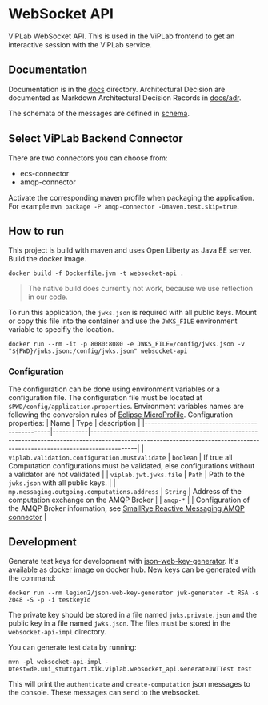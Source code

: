 # WebSocket API
ViPLab WebSocket API.
This is used in the ViPLab frontend to get an interactive session with the ViPLab service.

## Documentation
Documentation is in the [docs](docs) directory.
Architectural Decision are documented as Markdown Architectural Decision Records in [docs/adr](docs/adr).

The schemata of the messages are defined in [schema](schema).

## Select ViPLab Backend Connector
There are two connectors you can choose from:
* ecs-connector
* amqp-connector

Activate the corresponding maven profile when packaging the application.
For example `mvn package -P amqp-connector -Dmaven.test.skip=true`.

## How to run
This project is build with maven and uses Open Liberty as Java EE server.
Build the docker image.
```
docker build -f Dockerfile.jvm -t websocket-api .
```
> The native build does currently not work, because we use reflection in our code.

To run this application, the `jwks.json` is required with all public keys.
Mount or copy this file into the container and use the `JWKS_FILE` environment variable to specifiy the location.

```
docker run --rm -it -p 8080:8080 -e JWKS_FILE=/config/jwks.json -v "${PWD}/jwks.json:/config/jwks.json" websocket-api
```

### Configuration

The configuration can be done using environment variables or a configuration file.
The configuration file must be located at `$PWD/config/application.properties`.
Environment variables names are following the conversion rules of [Eclipse MicroProfile](https://github.com/eclipse/microprofile-config/blob/master/spec/src/main/asciidoc/configsources.asciidoc#default-configsources).
Configuration properties:
| Name                                           | Type      | description                                                                                                                                                              |
|------------------------------------------------|-----------|--------------------------------------------------------------------------------------------------------------------------------------------------------------------------|
| `viplab.validation.configuration.mustValidate` | `boolean` | If true all Computation configurations must be validated, else configurations without a validator are not validated                                                      |
| `viplab.jwt.jwks.file`                         | `Path`    | Path to the `jwks.json` with all public keys.                                                                                                                            |
| `mp.messaging.outgoing.computations.address`   | `String`  | Address of the computation exchange on the AMQP Broker                                                                                                                   |
| `amqp-*`                                       |           | Configuration of the AMQP Broker information, see [SmallRye Reactive Messaging AMQP connector](https://smallrye.io/smallrye-reactive-messaging/#_interacting_using_amqp) |

## Development
Generate test keys for development with [json-web-key-generator](https://github.com/Legion2/json-web-key-generator).
It's available as [docker image](https://hub.docker.com/repository/docker/legion2/json-web-key-generator) on docker hub.
New keys can be generated with the command:
```
docker run --rm legion2/json-web-key-generator jwk-generator -t RSA -s 2048 -S -p -i testkeyId
```
The private key should be stored in a file named `jwks.private.json` and the public key in a file named `jwks.json`.
The files must be stored in the `websocket-api-impl` directory.

You can generate test data by running:
```
mvn -pl websocket-api-impl -Dtest=de.uni_stuttgart.tik.viplab.websocket_api.GenerateJWTTest test
```
This will print the `authenticate` and `create-computation` json messages to the console.
These messages can send to the websocket.
